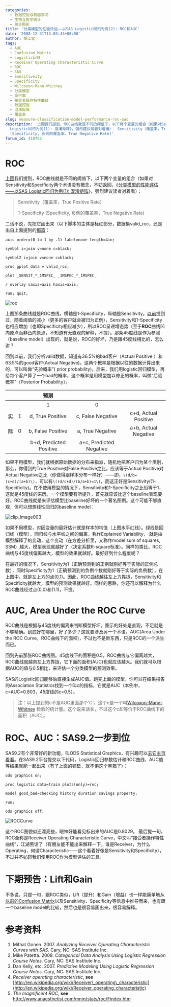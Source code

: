 ```yaml
---
categories:
  - 数据挖掘与机器学习
  - 生物与医学统计
  - 统计图形
title: '分类模型的性能评估——以SAS Logistic回归为例(2): ROC和AUC'
date: '2008-12-31T13:09:43+00:00'
author: 胡江堂
tags:
  - AUC
  - Confusion Matrix
  - Logistic回归
  - Receiver Operating Characteristic Curve
  - ROC
  - SAS
  - Sensitiveity
  - Specificity
  - Wilcoxon-Mann-Whitney
  - 分类模型
  - 命中率
  - 接受者操作特性曲线
  - 数据挖掘
  - 混淆矩阵
  - 覆盖率
slug: measure-classification-model-performance-roc-auc
description: '上回我们提到，ROC曲线就是不同的阈值下，以下两个变量的组合（如果对Sensitivity和Specificity两个术语没有概念，不妨返回，《分类模型的性能评估——以SAS
  Logistic回归为例(1): 混淆矩阵》，强烈建议读者对着看）： Sensitivity（覆盖率，True Positive Rate）;1-Specificity
  (Specificity, 负例的覆盖率，True Negative Rate)'
forum_id: 418762
---
```


# ROC

[上回](/2008/12/measure-classification-model-performance-confusion-matrix/)我们提到，ROC曲线就是不同的阈值下，以下两个变量的组合（如果对Sensitivity和Specificity两个术语没有概念，不妨返回，《[分类模型的性能评估——以SAS Logistic回归为例(1): 混淆矩阵](/2008/12/measure-classification-model-performance-confusion-matrix/)》，强烈建议读者对着看）：

> Sensitivity（覆盖率，True Positive Rate）
>
> 1-Specificity (Specificity, 负例的覆盖率，True Negative Rate)

二话不说，先把它画出来（以下脚本的主体是标红部分，数据集valid_roc，还是出自上面提到的[那篇](/2008/12/measure-classification-model-performance-confusion-matrix/)：
```sas
axis order=(0 to 1 by .1) label=none length=4in;

symbol i=join v=none c=black;

symbol2 i=join v=none c=black;

proc gplot data = valid_roc;

plot _SENSIT_*_1MSPEC_ _1MSPEC_*_1MSPEC_

/ overlay vaxis=axis haxis=axis;

run; quit;
```

![roc](https://uploads.cosx.org/2008/12/roc.png)

上图那条曲线就是ROC曲线，横轴是1-Specificity，纵轴是Sensitivity。[以前](/2008/12/measure-classification-model-performance-confusion-matrix/)提到过，随着阈值的减小（更多的客户就会被归为正例），Sensitivity和1-Specificity也相应增加（也即Specificity相应减少），所以ROC呈递增态势（至于**ROC**曲线凹向原点而非凸向原点，不知道有无直观的解释，不提）。那条45度线是作为参照（baseline model）出现的，就是说，ROC的好坏，乃是跟45度线相比的，怎么讲？

回到以前，我们分析valid数据，知道有36.5%的bad客户（Actual Positive ）和63.5%的good客户(Actual Negative)。这两个概率是根据以往的数据计算出来的，可以叫做“先验概率”( prior probability)。后来，我们用logistic回归模型，再给每个客户算了一个bad的概率，这个概率是用模型加以修正的概率，叫做“后验概率”（Posterior Probability）。

|      |     | 预测                   |                  |                     |
|:----:|:---:|:----------------------:|:----------------:|:-------------------:|
|      |     |1                       |0                 |                     |
|实    |1    |d, True Positive        |c, False Negative |c+d, Actual Positive |
|际    |0    |b, False Positive       |a, True Negative  |a+b, Actual Negative |
|      |     |b+d, Predicted Positive |a+c, Predicted Negative |               |

如果不用模型，我们就根据原始数据的分布来指派，随机地把客户归为某个类别，那么，你得到的True Positive对False Positive之比，应该等于Actual Positive对Actual Negative之比（你做得跟样本分布一样好）——即，`\(d/b=(c+d)/(a+b)\)`，可以有`\((d/c+d)/(b/a+b)=1\)`，而这正好是Sensitivity/(1-Specificity)。在不使用模型的情况下，Sensitivity和1-Specificity之比恒等于1，这就是45度线的来历。一个模型要有所提升，首先就应该比这个baseline表现要好。ROC曲线就是来评估模型比baseline好坏的一个著名图例。这个可能不够直观，但可以想想线性回归的baseline model：

![clip_image003](https://uploads.cosx.org/2008/12/clip-image003.jpg)

如果不用模型，对因变量的最好估计就是样本的均值（上图水平红线）。绿线是回归线（模型），回归线与水平线之间的偏离，称作Explained Variability， 就是由模型解释了的变动，这个变动（在方差分析里，又称作model sum of squares, SSM）越大，模型表现就越好了（决定系数R-square标准）。同样的类比，ROC曲线与45度线偏离越大，模型的效果就越好。最好好到什么程度呢？

在最好的情况下，Sensitivity为1（正确预测到的正例就刚好等于实际的正例总数），同时Specificity为1（正确预测到的负例个数就刚好等于实际的负例数），在上图中，就是左上方的点(0,1)。因此，ROC曲线越往左上方靠拢，Sensitivity和Specificity就越大，模型的预测效果就越好。同样的思路，你还可以解释为什么ROC曲线经过点(0,0)和(1.1)，不提。

# AUC, Area Under the ROC Curve

ROC曲线是根据与45度线的偏离来判断模型好坏。图示的好处是直观，不足就是不够精确。到底好在哪里，好了多少？这就要涉及另一个术语，AUC(Area Under the ROC Curve，ROC曲线下的面积)，不过也不是新东西，只是ROC的一个派生而已。

回到先前那张ROC曲线图。45度线下的面积是0.5，ROC曲线与它偏离越大，ROC曲线就越向左上方靠拢，它下面的面积(AUC)也就应该越大。我们就可以根据AUC的值与0.5相比，来评估一个分类模型的预测效果。

SAS的Logistic回归能够后直接生成AUC值。跑完上面的模型，你可以在结果报告的Association Statistics找到一个叫c的指标，它就是AUC（本例中，c=AUC=0.803，45度线的c=0.5）。

>注：以上提到的c不是AUC里面那个’C’。这个c是一个叫[Wilcoxon-Mann-Whitney](http://en.wikipedia.org/wiki/Mann-Whitney_U) 检验的统计量。这个说来话长，不过这个c却等价于ROC曲线下的面积（AUC）。

# ROC、AUC：SAS9.2一步到位

SAS9.2有个非常好的新功能，叫ODS Statistical Graphics，有兴趣可以[去它主页看看](http://support.sas.com/rnd/base/topics/statgraph/)。在SAS9.2平台提交以下代码，Logistic回归参数估计和ROC曲线、AUC值等结果就能一起出来（有了上面的铺垫，就不惧这个黑箱了）：

```sas
ods graphics on;

proc logistic data=train plots(only)=roc;

model good_bad=checking history duration savings property;

run;

ods graphics off;
```

![ROCCurve](https://uploads.cosx.org/2008/12/roccurve.png)

这个ROC图貌似还漂亮些，眼神好能看见标出来的AUC是0.8029。 最后提一句，ROC全称是Receiver Operating Characteristic Curve，中文叫“接受者操作特性曲线”，江湖黑话了（有朋友能不能出来解释一下，谁是Receiver，为什么Operating，何谓Characteristic——这个看着好像是Sensitivity和Specificity），不过并不妨碍我们使用ROC作为模型评估的工具。

# 下期预告：Lift和Gain

不多说，只提一句，跟ROC类似，Lift（提升）和Gain（增益）也一样能简单地从[以前的Confusion Matrix](/2008/12/measure-classification-model-performance-confusion-matrix/)以及Sensitivity、Specificity等信息中推导而来，也有跟一个baseline model的比较，然后也是很容易画出来，很容易解释。

# 参考资料

  1. Mithat Gonen. 2007. _Analyzing Receiver Operating Characteristic Curves with SAS_. Cary, NC: SAS Institute Inc.
  1. Mike Patetta. 2008. _Categorical Data Analysis Using Logistic Regression Course Notes._ Cary, NC: SAS Institute Inc.
  1. Dan Kelly, etc. 2007. _Predictive Modeling Using Logistic Regression Course Notes_. Cary, NC: SAS Institute Inc.
  1. _Receiver operating characteristic_, **see** [http://en.wikipedia.org/wiki/Receiver\_operating\_characteristic](http://en.wikipedia.org/wiki/Receiver_operating_characteristic)
  1. _The magnificent ROC_, **see** <http://www.anaesthetist.com/mnm/stats/roc/Findex.htm>
